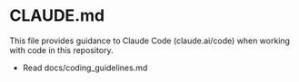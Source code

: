 # CLAUDE.md

This file provides guidance to Claude Code (claude.ai/code) when working with code in this repository.

- Read docs/coding_guidelines.md
